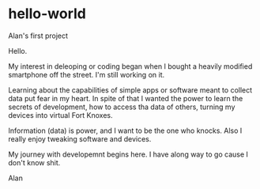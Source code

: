 # hello-world
Alan's first project

Hello.

My interest in deleoping or coding began when I bought a heavily modified smartphone off the street. I'm still working on it. 

Learning about the capabilities of simple apps or software meant to collect data put fear in my heart. In spite of that I wanted the power to learn the secrets of development, how to access tha data of others, turning my devices into virtual Fort Knoxes. 

Information (data) is power, and I want to be the one who knocks. Also I really enjoy tweaking software and devices. 

My journey with developemnt begins here. I have along way to go cause I don't know shit. 

Alan
